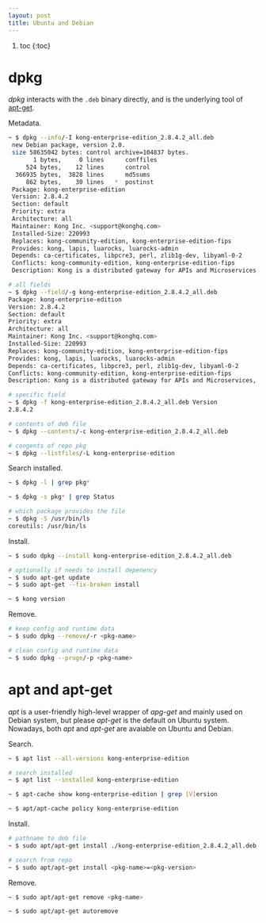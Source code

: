 ```yaml
---
layout: post
title: Ubuntu and Debian
---
```


1. toc
{:toc}

# dpkg #

*dpkg* interacts with the `.deb` binary directly, and is the underlying tool of [apt-get](#apt-and-apt-get).

Metadata.

```bash
~ $ dpkg --info/-I kong-enterprise-edition_2.8.4.2_all.deb
 new Debian package, version 2.0.
 size 58635042 bytes: control archive=104837 bytes.
       1 bytes,     0 lines      conffiles
     524 bytes,    12 lines      control
  366935 bytes,  3828 lines      md5sums
     862 bytes,    30 lines   *  postinst
 Package: kong-enterprise-edition
 Version: 2.8.4.2
 Section: default
 Priority: extra
 Architecture: all
 Maintainer: Kong Inc. <support@konghq.com>
 Installed-Size: 220993
 Replaces: kong-community-edition, kong-enterprise-edition-fips
 Provides: kong, lapis, luarocks, luarocks-admin
 Depends: ca-certificates, libpcre3, perl, zlib1g-dev, libyaml-0-2
 Conflicts: kong-community-edition, kong-enterprise-edition-fips
 Description: Kong is a distributed gateway for APIs and Microservices, focused on high performance and reliability.

# all fields
~ $ dpkg --field/-g kong-enterprise-edition_2.8.4.2_all.deb
Package: kong-enterprise-edition
Version: 2.8.4.2
Section: default
Priority: extra
Architecture: all
Maintainer: Kong Inc. <support@konghq.com>
Installed-Size: 220993
Replaces: kong-community-edition, kong-enterprise-edition-fips
Provides: kong, lapis, luarocks, luarocks-admin
Depends: ca-certificates, libpcre3, perl, zlib1g-dev, libyaml-0-2
Conflicts: kong-community-edition, kong-enterprise-edition-fips
Description: Kong is a distributed gateway for APIs and Microservices, focused on high performance and reliability.

# specific field
~ $ dpkg -f kong-enterprise-edition_2.8.4.2_all.deb Version
2.8.4.2

# contents of deb file
~ $ dpkg --contents/-c kong-enterprise-edition_2.8.4.2_all.deb

# congents of repo pkg
~ $ dpkg --listfiles/-L kong-enterprise-edition
```

Search installed.

```bash
~ $ dpkg -l | grep pkg*

~ $ dpkg -s pkg* | grep Status

# which package provides the file
~ $ dpkg -S /usr/bin/ls
coreutils: /usr/bin/ls
```

Install.

```bash
~ $ sudo dpkg --install kong-enterprise-edition_2.8.4.2_all.deb

# optionally if needs to install depenency
~ $ sudo apt-get update
~ $ sudo apt-get --fix-broken install

~ $ kong version
```

Remove.

```bash
# keep config and runtime data
~ $ sudo dpkg --remove/-r <pkg-name>

# clean config and runtime data
~ $ sudo dpkg --pruge/-p <pkg-name>
```

# apt and apt-get #

*apt* is a user-friendly high-level wrapper of *apg-get* and mainly used on Debian system, but please *apt-get* is the default on Ubuntu system. Nowadays, both *apt* and *apt-get* are avaiable on Ubuntu and Debian.

Search.

```bash
~ $ apt list --all-versions kong-enterprise-edition

# search installed
~ $ apt list --installed kong-enterprise-edition

~ $ apt-cache show kong-enterprise-edition | grep [V]ersion

~ $ apt/apt-cache policy kong-enterprise-edition
```

Install.

```bash
# pathname to deb file
~ $ sudo apt/apt-get install ./kong-enterprise-edition_2.8.4.2_all.deb

# search from repo
~ $ sudo apt/apt-get install <pkg-name>=<pkg-version>
```

Remove.

```bash
~ $ sudo apt/apt-get remove <pkg-name>

~ $ sudo apt/apt-get autoremove
```

